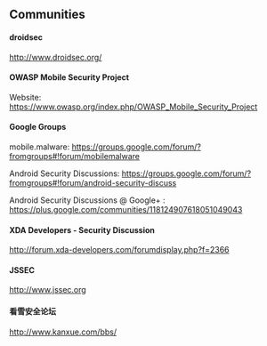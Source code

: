## Communities

#### droidsec
http://www.droidsec.org/

#### OWASP Mobile Security Project
Website: https://www.owasp.org/index.php/OWASP_Mobile_Security_Project

#### Google Groups
mobile.malware: https://groups.google.com/forum/?fromgroups#!forum/mobilemalware

Android Security Discussions: https://groups.google.com/forum/?fromgroups#!forum/android-security-discuss

Android Security Discussions @ Google+ : https://plus.google.com/communities/118124907618051049043

#### XDA Developers - Security Discussion
http://forum.xda-developers.com/forumdisplay.php?f=2366

#### JSSEC
http://www.jssec.org

#### 看雪安全论坛
http://www.kanxue.com/bbs/
